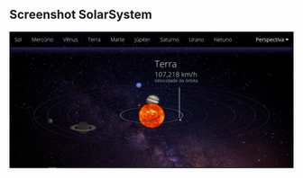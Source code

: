 ## Screenshot SolarSystem

![SolarSystem](https://raw.githubusercontent.com/GYOVANNE/SolarSystem/master/css/src/view.png)
